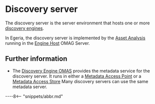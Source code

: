 <!-- SPDX-License-Identifier: CC-BY-4.0 -->
<!-- Copyright Contributors to the ODPi Egeria project. -->

# Discovery server

The discovery server is the server environment that hosts one or more
[discovery engines](./concepts/open-discovery-engine).

In Egeria, the discovery server is implemented by the
[Asset Analysis](./services/omes/asset-analysis/overview) running in the
[Engine Host](./concepts/engine-host) OMAG Server.


## Further information

 * The [Discovery Engine OMAS](./services/omas/discovery-engine/overview)
   provides the metadata service for the discovery server.  It runs in
   either a [Metadata Access Point](./concepts/metadata-access-point)
   or a [Metadata Access Store](./concepts/metadata-access-store)
   Many discovery servers can use the same metadata server.


----8<-- "snippets/abbr.md"